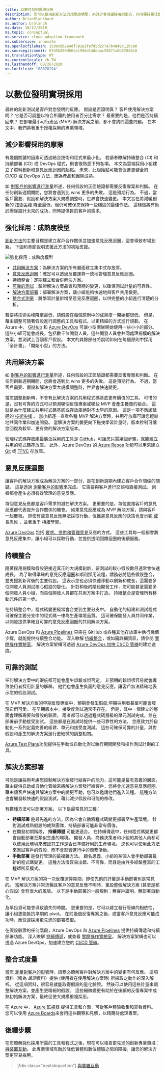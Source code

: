 ```yaml
---
title: 以數位發明實現採用
description: 您可以使用創新方法的成熟度模型，來減少會減緩採用的衝突，同時保持最佳做法。
author: BrianBlanchard
ms.author: brblanch
ms.date: 10/17/2019
ms.topic: conceptual
ms.service: cloud-adoption-framework
ms.subservice: innovate
ms.openlocfilehash: 1599c6b2e4df791e1fafd5d2c7a7b4849c11bc98
ms.sourcegitcommit: 07d56209d56ee199dd148dbac59671cbb57880c0
ms.translationtype: MT
ms.contentlocale: zh-TW
ms.lasthandoff: 08/26/2020
ms.locfileid: "88878294"
---
```

# <a name="empower-adoption-with-digital-invention"></a>以數位發明實現採用

最終的創新測試是客戶對您發明的反應。 假設是否證明真？ 客戶使用解決方案嗎？ 它是否可調整以符合所需的使用者百分比需求？ 最重要的是，他們是否持續回來？ 在部署最小可行產品 (MVP) 解決方案之前，都不會詢問這些問題。 在本文中，我們將著重于授權採用的專業領域。

## <a name="reduce-friction-that-affects-adoption"></a>減少影響採用的摩擦

有幾個關鍵的因素可透過結合技術和程式來最小化。 若讀者瞭解持續整合 (CI) 和持續部署 (CD) 或 DevOps 程式，則會很熟悉下列各項。 本文為雲端採用小組建立了燃料創新和意見反應迴圈的起點。 未來，此起始點可能會促進更健全的 CI/CD 或 DevOps 方法，因為產品和團隊成熟。

如 [對客戶的影響進行測量](./measure.md)所述，任何假設的正面驗證都需要反復專案和判斷。 在任何創新週期期間，您將會遇到比 wins 更多的失敗。 這是預期行為。 不過，當客戶需要、假設和解決方案大規模調整時，世界會快速變更。 本文旨在將減緩創新的 [技術尖峰](./build.md#reduce-complexity-and-delay-technical-spikes) 降至最低，但仍可確保您保持一些穩固的最佳作法。 這樣做將有助於團隊設計未來的成功，同時提供目前客戶的需求。

## <a name="empower-adoption-the-maturity-model"></a>強化採用：成熟度模型

[創新方法](./index.md)的主要目標是建立客戶合作關係並加速意見反應迴圈，這會導致市場創新。 下圖和章節說明支援此方法的初始支援。

![強化採用：成熟度模型](../../_images/innovate/empower-adoption-maturity.png)

- [共用解決方案](#shared-solution)：為解決方案的所有層面建立集中式存放庫。
- [意見反應迴圈](#feedback-loops)：確定可以透過反覆運算一致地管理意見反應迴圈。
- [持續整合](#continuous-integration)：定期建立和合併解決方案。
- [可靠的測試](#reliable-testing)：驗證解決方案品質和預期的變更，以確保測試計量的可靠性。
- [解決方案部署](#solution-deployment)：部署解決方案，讓小組能夠快速地與客戶共用變更。
- [整合式測量](#integrated-measurements)：將學習計量新增至意見反應迴圈，以供完整的小組進行清楚的分析。

若要將技術尖峰降至最低，請假設在每個原則中的成熟度一開始都很低。 但是，藉由調整可隨著假設進行調整的工具和程式，以更精細的方式進行規劃。 在 Azure 中， [GitHub](https://guides.github.com) 和 [Azure DevOps](/azure/devops) 可讓小型團隊開始使用一些小小的部分。 這些小組可能會成長，包括數千位開發人員，這些開發人員會共同處理規模的解決方案，並測試上百個客戶假設。 本文的其餘部分將說明如何在每個原則中採用「全計畫」、「開始小型」的方法。

## <a name="shared-solution"></a>共用解決方案

如 [對客戶的影響進行測量](./measure.md)所述，任何假設的正面驗證都需要反復專案和判斷。 在任何創新週期期間，您將會遇到比 wins 更多的失敗。 這是預期行為。 不過，當客戶需要、假設和解決方案大規模調整時，世界會快速變更。

當您調整創新時，不會有比解決方案的共用程式碼基底更有價值的工具。 可惜的是，沒有可靠的方式可以預測哪個反復專案或哪些 MVP 會產生獲獎的組合。 這就是為什麼建立共用程式碼基底或存放庫絕對不太早的原因。 這是一項不應該延遲的 [技術尖峰](./build.md#reduce-complexity-and-delay-technical-spikes) 。 當小組逐一查看各種 MVP 解決方案時，共用存放庫可讓您輕鬆地共同作業和加速開發。 當解決方案的變更向下拖曳學習計量時，版本控制可讓您回復為較早、更有效的解決方案版本。

管理程式碼存放庫最廣泛採用的工具是 [GitHub](https://guides.github.com)，可讓您只需幾個步驟，就能建立共用的程式碼存放庫。 此外，Azure DevOps 的 [Azure Repos](/azure/devops/repos/get-started/what-is-repos?view=azure-devops) 功能可以用來建立 [Git](/azure/devops/repos/get-started/what-is-repos?view=azure-devops#git) 或 [TFVC](/azure/devops/repos/get-started/what-is-repos?view=azure-devops#tfvc) 存放庫。

## <a name="feedback-loops"></a>意見反應迴圈

讓客戶的解決方案成為解決方案的一部分，是在創新週期內建立客戶合作關係的關鍵。 這是透過 [測量客戶的影響](./measure.md)來完成。 它需要與客戶進行交談和直接測試。 兩者都會產生必須有效管理的意見反應。

每個意見反應都是客戶需求的潛在解決方案。 更重要的是，每位直接客戶的意見反應都代表提升合作關係的機會。 如果意見反應成為 MVP 解決方案，請與客戶一起慶祝。 即使有些意見反應無法採取行動，但推遲意見反應的決策也會示範 [成長思維](./learn.md#growth-mindset) ，並著重于 [持續學習](./learn.md#continuous-learning)。

[Azure DevOps](/azure/devops) 包括 [要求、提供和管理意見](/azure/devops/project/feedback)反應的方式。 這些工具每一個都會將意見反應集中，讓小組可以採取行動，並提供透明回饋迴圈的後續服務。

## <a name="continuous-integration"></a>持續整合

隨著採用規模和假設更接近真正的大規模創新，要測試的較小假設數目通常會快速成長。 為了取得準確的意見反應迴圈和順利採用流程，請務必將這些假設整合，並支援創新背後的主要假設。 這表示您也必須快速移動以創新和成長，這需要多位開發人員測試核心假設的變化。 針對稍後的階段開發工作，您可能甚至需要多個開發人員小組，而每個開發人員都在共用方案中打造。 持續整合是管理所有移動元件的第一步。

在持續整合中，程式碼變更經常會合並到主要分支中。 自動化的組建和測試程式可確保主要分支中的程式碼一律為生產環境品質。 這可確保開發人員共同作業，以開發提供準確且可靠的意見反應迴圈的共用解決方案。

Azure DevOps 和 [Azure Pipelines](/azure/devops/pipelines) 只需在 GitHub 或各種其他存放庫中執行幾個步驟，就能提供持續整合功能。 深入瞭解 [持續整合](/azure/devops/learn/what-is-continuous-integration)，或如需詳細資訊，請參閱 [實際操作實驗室](https://www.azuredevopslabs.com/labs/azuredevops/continuousintegration)。 解決方案架構可透過 [Azure DevOps 加快 CI/CD 管線](https://azure.microsoft.com/solutions/devops)的建立速度。

## <a name="reliable-testing"></a>可靠的測試

任何解決方案中的瑕疵都可能會產生誤報或誤否定。 非預期的錯誤很容易就會導致使用者採用計量的解釋。 他們也會產生負面的意見反應，讓客戶無法精確地表示您的假設測試。

在 MVP 解決方案的早期反復專案中，預期會發生瑕疵;早期採用者甚至可能會發現它們可愛。 在早期版本中，接受度測試通常不存在。 但是，其中一個建立的層面會理解需要和假設的驗證。 兩者都可以透過程式碼層級的單元測試完成，並在部署前手動接受測試。 這些都是在測試時提供一些可靠性的方法。 您應致力於自動化一系列定義完善的組建、單元和接受度測試。 這些可確保可靠的計量，與對假設和產生的解決方案進行更細微的調整相關。

[Azure Test Plans](/azure/devops/test/track-test-status?view=azure-devops)功能提供在手動或自動化測試執行期間開發和操作測試計劃的工具。

## <a name="solution-deployment"></a>解決方案部署

可能是讓採用考慮您控制解決方案發行給客戶的能力，這可能是最有意義的層面。 藉由提供自助或自動化管線來將解決方案發行給客戶，您將會加速意見反應迴圈。 藉由讓客戶快速與解決方案中的變更互動，您可以邀請他們進入流程。 這種方法也會觸發較快速的假設測試，藉此減少假設和可能的修改。

有數種方法可以部署方案。 以下是最常見的三種：

- **持續部署** 是最先進的方法，因為它會自動將程式碼變更部署至生產環境。 針對測試成熟假設的成熟團隊，持續部署可能非常有價值。
- 在開發初期階段， **持續傳遞** 可能更適合。 在持續傳遞中，任何程式碼變更都會自動部署至類似生產的環境。 開發人員、商務決策者和小組的其他人員都可以使用此環境來確認其工作是否已準備好用於生產環境。 您也可以使用此方法來測試客戶的假設，而不會影響進行中的商務活動。
- **手動部署** 是發行管理的最複雜方法。 顧名思義，小組的某個人會手動部署最新的程式碼變更。 這種方法很容易出錯、不可靠，而且是由許多經驗豐富的工程師所反模式。

在 MVP 解決方案的第一次反覆運算期間，即使先前的評量是手動部署也是常見的。 當解決方案非常流暢且客戶的意見反應不明時，重設整個解決方案 (甚至是核心假設) 會有很大的風險。 以下是手動部署的一般規則：無客戶證明，無部署自動化。

及早投資可能會導致遺失的時間。 更重要的是，它可以建立發行管線的相依性，讓小組更能抵抗早期的 pivot。 在前幾個反復專案之後，或當客戶意見反應可能成功時，應快速採用更先進的部署模型。

在假設驗證的任何階段，Azure DevOps 和 [Azure Pipelines](/azure/devops/pipelines) 提供持續傳遞和持續部署功能。 深入瞭解 [持續傳遞](/azure/devops/learn/what-is-continuous-delivery)，或查看 [實際操作實驗室](https://www.azuredevopslabs.com/labs/azuredevops/continuousdeployment)。 解決方案架構也可以透過 Azure DevOps，加速建立您的 [CI/CD 管線](https://azure.microsoft.com/solutions/devops)。

## <a name="integrated-measurements"></a>整合式度量

當您 [測量對客戶的影響](./measure.md)時，請務必瞭解客戶對解決方案中的變更有何反應。 這項資料（稱為 *遙測*資料）提供 (使用者在使用解決方案時) 所採取之動作的深入解析。 從這項資料，很容易就能取得假設的量化驗證。 然後可以使用這些計量來調整解決方案，並產生更精細的假設。 這些細微變更有助於在後續的反復專案中成熟初始解決方案，最終促使大規模重複採用。

在 Azure 中， [Azure 監視器](/azure/azure-monitor/overview) 提供工具和介面，可從客戶體驗收集和查看資料。 您可以使用 [Azure Boards](/azure/devops/boards)來套用這些觀察和見解，以精簡待處理專案。

## <a name="next-steps"></a>後續步驟

在您瞭解強化採用所需的工具和程式之後，現在可以檢查更先進的創新專業領域： [與裝置互動](./devices.md)。 此專業領域有助於降低實體和數位體驗之間的障礙，讓您的解決方案更容易採用。

> [!div class="nextstepaction"]
> [與裝置互動](./devices.md)

